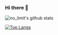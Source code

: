 ### Hi there 👋

![no_limit's github stats](https://github-readme-stats.vercel.app/api?username=shj0306&show_icons=true&theme=vue-dark)

[![Top Langs](https://github-readme-stats.vercel.app/api/top-langs/?username=shj0306&layout=compact,intellij-settings)](https://github.com/anuraghazra/github-readme-stats)
